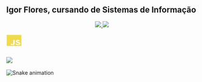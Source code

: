 ## Igor Flores, cursando de Sistemas de Informação
<div align="center">
  <a href="https://github.com/IgorFlores2003">
  <img height="180em" src="https://github-readme-stats.vercel.app/api?username=IgorFlores2003&show_icons=true&theme=dark&include_all_commits=true&count_private=true"/>
  <img height="180em" src="https://github-readme-stats.vercel.app/api/top-langs/?username=IgorFlores2003&layout=compact&langs_count=7&theme=dark"/>
</div>
<div style="display: inline_block"><br>
  <img align="center" alt="Igor-Js" height="30" width="40" src="https://raw.githubusercontent.com/devicons/devicon/master/icons/javascript/javascript-plain.svg">
</div>
  
  ##
 
<div> 
 
  <a href="https://www.linkedin.com/in/igor-flores-509794235/" target="_blank"><img src="https://img.shields.io/badge/-LinkedIn-%230077B5?style=for-the-badge&logo=linkedin&logoColor=white" target="_blank"></a> 
 
  ![Snake animation](https://github.com/IgorFlores2003/IgorFlores2003/blob/output/github-contribution-grid-snake.svg)
 
</div>


